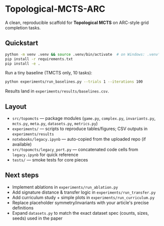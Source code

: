 
# Topological-MCTS-ARC

A clean, reproducible scaffold for **Topological MCTS** on ARC-style grid completion tasks.


## Quickstart

```bash
python -m venv .venv && source .venv/bin/activate  # on Windows: .venv\Scripts\activate
pip install -r requirements.txt
pip install -e .
```

Run a tiny baseline (TMCTS only, 10 tasks):

```bash
python experiments/run_baselines.py --trials 1 --iterations 100
```

Results land in `experiments/results/baselines.csv`.

## Layout
- `src/topomcts` — package modules (`game.py`, `complex.py`, `invariants.py`, `mcts.py`, `meta.py`, `datasets.py`, `metrics.py`)
- `experiments/` — scripts to reproduce tables/figures; CSV outputs in `experiments/results`
- `notebooks/legacy.ipynb` — auto-copied from the uploaded repo (if available)
- `src/topomcts/legacy_port.py` — concatenated code cells from `legacy.ipynb` for quick reference
- `tests/` — smoke tests for core pieces

## Next steps
- Implement ablations in `experiments/run_ablation.py`
- Add signature distance & transfer logic in `experiments/run_transfer.py`
- Add curriculum study + simple plots in `experiments/run_curriculum.py`
- Replace placeholder symmetry/invariants with your article's precise definitions
- Expand `datasets.py` to match the exact dataset spec (counts, sizes, seeds) used in the paper
